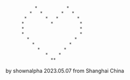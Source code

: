                *           *
             *   *       *   *
           *       *   *       *
          *          *          *
          *                     *
          *                     *
            *                 *
              *             *
                *         *
                   *    *
                     **
by shownalpha 2023.05.07 from Shanghai China